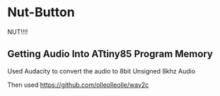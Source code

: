 # Nut-Button
NUT!!!!

## Getting Audio Into ATtiny85 Program Memory

Used Audacity to convert the audio to 8bit Unsigned 8khz Audio

Then used https://github.com/olleolleolle/wav2c
